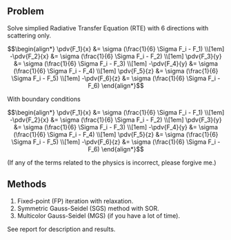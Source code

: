 ## Problem

Solve simplied Radiative Transfer Equation (RTE) with 6 directions with scattering only.

```math
\begin{align*}
    \pdv{F_1}{x} &= \sigma (\frac{1}{6} \Sigma F_i - F_1) \\[1em]
    -\pdv{F_2}{x} &= \sigma (\frac{1}{6} \Sigma F_i - F_2) \\[1em]
    \pdv{F_3}{y} &= \sigma (\frac{1}{6} \Sigma F_i - F_3) \\[1em]
    -\pdv{F_4}{y} &= \sigma (\frac{1}{6} \Sigma F_i - F_4) \\[1em]
    \pdv{F_5}{z} &= \sigma (\frac{1}{6} \Sigma F_i - F_5) \\[1em]
    -\pdv{F_6}{z} &= \sigma (\frac{1}{6} \Sigma F_i - F_6)
\end{align*}
```

With boundary conditions

```math
\begin{align*}
    \pdv{F_1}{x} &= \sigma (\frac{1}{6} \Sigma F_i - F_1) \\[1em]
    -\pdv{F_2}{x} &= \sigma (\frac{1}{6} \Sigma F_i - F_2) \\[1em]
    \pdv{F_3}{y} &= \sigma (\frac{1}{6} \Sigma F_i - F_3) \\[1em]
    -\pdv{F_4}{y} &= \sigma (\frac{1}{6} \Sigma F_i - F_4) \\[1em]
    \pdv{F_5}{z} &= \sigma (\frac{1}{6} \Sigma F_i - F_5) \\[1em]
    -\pdv{F_6}{z} &= \sigma (\frac{1}{6} \Sigma F_i - F_6)
\end{align*}
```

(If any of the terms related to the physics is incorrect, please forgive me.)

## Methods

1. Fixed-point (FP) iteration with relaxation.
2. Symmetric Gauss-Seidel (SGS) method with SOR.
3. Multicolor Gauss-Seidel (MGS) (if you have a lot of time).

See report for description and results.
